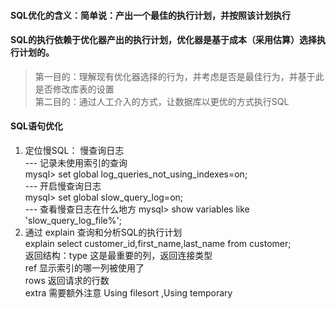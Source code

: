 #### SQL优化的含义：简单说：产出一个最佳的执行计划，并按照该计划执行  
#### SQL的执行依赖于优化器产出的执行计划，优化器是基于成本（采用估算）选择执行计划的。  
>第一目的：理解现有优化器选择的行为，并考虑是否是最佳行为，并基于此是否修改库表的设置  
>第二目的：通过人工介入的方式，让数据库以更优的方式执行SQL  
#### SQL语句优化
1. 定位慢SQL： 慢查询日志   
---  记录未使用索引的查询   
mysql> set global log_queries_not_using_indexes=on;    
---  开启慢查询日志  
mysql> set global slow_query_log=on;  
---  查看慢查日志在什么地方 
mysql> show variables like 'slow_query_log_file%';  
2. 通过 explain 查询和分析SQL的执行计划  
explain select customer_id,first_name,last_name from customer;  
返回结构：type 这是最重要的列，返回连接类型   
      ref 显示索引的哪一列被使用了  
      rows 返回请求的行数  
      extra 需要额外注意 Using filesort ,Using temporary  
